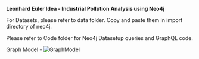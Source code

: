 **Leonhard Euler Idea - Industrial Pollution Analysis using Neo4j**

For Datasets, please refer to data folder. Copy and paste them in import directory of neo4j.

Please refer to Code folder for Neo4j Datasetup queries and GraphQL code.

Graph Model -
![GraphModel](https://user-images.githubusercontent.com/85310413/120696941-c0156e80-c4ca-11eb-9700-44d70d47f426.png)
